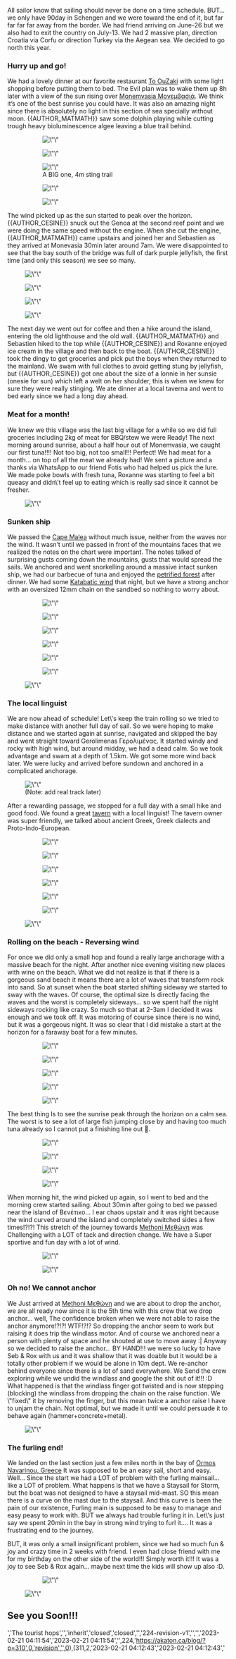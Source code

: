 
<p>
</p>

<!-- /wp:paragraph -->

<!-- wp:paragraph -->

<p>All sailor know that sailing should never be done on a time schedule. BUT… we only have 90day in Schengen and we were toward the end of it, but far far far far away from the border. We had friend arriving on June-26 but we also had to exit the country on July-13. We had 2 massive plan, direction Croatia via Corfu or direction Turkey via the Aegean sea. We decided to go north this year.</p>

<!-- /wp:paragraph -->

<!-- wp:heading {\"level\":3} -->

<h3>Hurry up and go!</h3>

<!-- /wp:heading -->

<!-- wp:paragraph -->

<p>We had a lovely dinner at our favorite restaurant <a rel=\"noreferrer noopener\" href=\"https://goo.gl/maps/fxeYLH7rtLMjRhBR8\" target=\"_blank\">To OuZaki</a> with some light shopping before putting them to bed. The Evil plan was to wake them up 8h later with a view of the sun rising over <a rel=\"noreferrer noopener\" href=\"https://en.wikipedia.org/wiki/Monemvasia\" data-type=\"URL\" data-id=\"https://en.wikipedia.org/wiki/Monemvasia\" target=\"_blank\">Monemvasia Μονεμβασιά</a>. We think it’s one of the best sunrise you could have. It was also an amazing night since there is absolutely no light in this section of sea specially without moon. {{AUTHOR_MATMATH}} saw some dolphin playing while cutting trough heavy bioluminescence algee leaving a blue trail behind.</p>

<!-- /wp:paragraph -->

<!-- wp:gallery {\"linkTo\":\"none\"} -->

<figure class=\"wp-block-gallery has-nested-images columns-default is-cropped\">

<!-- wp:image {\"id\":226,\"sizeSlug\":\"large\",\"linkDestination\":\"none\"} -->

<figure class=\"wp-block-image size-large\">
<img src=\"https://akaton.ca/blog/wp-content/uploads/2023/01/PXL_20220529_035856824.MP_-1024x768.jpg\" alt=\"\" class=\"wp-image-226\"/>
</figure>

<!-- /wp:image -->

<!-- wp:image {\"id\":225,\"sizeSlug\":\"large\",\"linkDestination\":\"none\"} -->

<figure class=\"wp-block-image size-large\">
<img src=\"https://akaton.ca/blog/wp-content/uploads/2023/01/PXL_20220627_102721917-1024x576.jpg\" alt=\"\" class=\"wp-image-225\"/>
</figure>

<!-- /wp:image -->

</figure>

<!-- /wp:gallery -->

<!-- wp:gallery {\"linkTo\":\"none\"} -->

<figure class=\"wp-block-gallery has-nested-images columns-default is-cropped\">

<!-- wp:image {\"id\":238,\"sizeSlug\":\"large\",\"linkDestination\":\"none\"} -->

<figure class=\"wp-block-image size-large\">
<img src=\"https://akaton.ca/blog/wp-content/uploads/2023/02/0000_0000_000000003072-1024x485.jpg\" alt=\"\" class=\"wp-image-238\"/>
<figcaption class=\"wp-element-caption\">A BIG one, 4m sting trail</figcaption>
</figure>

<!-- /wp:image -->

<!-- wp:image {\"id\":241,\"sizeSlug\":\"large\",\"linkDestination\":\"none\"} -->

<figure class=\"wp-block-image size-large\">
<img src=\"https://akaton.ca/blog/wp-content/uploads/2023/02/0000_0000_00000000146-1024x768.jpg\" alt=\"\" class=\"wp-image-241\"/>
</figure>

<!-- /wp:image -->

<!-- wp:image {\"id\":243,\"sizeSlug\":\"large\",\"linkDestination\":\"none\"} -->

<figure class=\"wp-block-image size-large\">
<img src=\"https://akaton.ca/blog/wp-content/uploads/2023/02/0000_0000_00000000156-1024x768.jpg\" alt=\"\" class=\"wp-image-243\"/>
</figure>

<!-- /wp:image -->

</figure>

<!-- /wp:gallery -->

<!-- wp:paragraph -->

<p>The wind picked up as the sun started to peak over the horizon. {{AUTHOR_CESINE}} snuck out the Genoa at the second reef point and we were doing the same speed without the engine. When she cut the engine, {{AUTHOR_MATMATH}} came upstairs and joined her and Sebastien as they arrived at Monevasia 30min later around 7am. We were disappointed to see that the bay south of the bridge was full of dark purple jellyfish, the first time (and only this season) we see so many.</p>

<!-- /wp:paragraph -->

<!-- wp:image {\"id\":244,\"sizeSlug\":\"large\",\"linkDestination\":\"none\"} -->

<figure class=\"wp-block-image size-large\">
<img src=\"https://akaton.ca/blog/wp-content/uploads/2023/02/0000_0000_00000000216-PANO-1024x266.jpg\" alt=\"\" class=\"wp-image-244\"/>
</figure>

<!-- /wp:image -->

<!-- wp:image {\"id\":246,\"sizeSlug\":\"large\",\"linkDestination\":\"none\"} -->

<figure class=\"wp-block-image size-large\">
<img src=\"https://akaton.ca/blog/wp-content/uploads/2023/02/0000_0000_00000000111-PANO-1-1024x273.jpg\" alt=\"\" class=\"wp-image-246\"/>
</figure>

<!-- /wp:image -->

<!-- wp:image {\"id\":239,\"sizeSlug\":\"large\",\"linkDestination\":\"none\"} -->

<figure class=\"wp-block-image size-large\">
<img src=\"https://akaton.ca/blog/wp-content/uploads/2023/02/0000_0000_00000000202-1024x768.jpg\" alt=\"\" class=\"wp-image-239\"/>
</figure>

<!-- /wp:image -->

<!-- wp:image {\"id\":229,\"sizeSlug\":\"large\",\"linkDestination\":\"none\"} -->

<figure class=\"wp-block-image size-large\">
<img src=\"https://akaton.ca/blog/wp-content/uploads/2023/01/PXL_20220627_115331227.MP_-1024x576.jpg\" alt=\"\" class=\"wp-image-229\"/>
</figure>

<!-- /wp:image -->

<!-- wp:paragraph -->

<p>The next day we went out for coffee and then a hike around the island, entering the old lighthouse and the old wall. {{AUTHOR_MATMATH}} and Sebastien hiked to the top while {{AUTHOR_CESINE}} and Roxanne enjoyed ice cream in the village and then back to the boat. {{AUTHOR_CESINE}} took the dingy to get groceries and pick put the boys when they returned to the mainland. We swam with full clothes to avoid getting stung by jellyfish, but {{AUTHOR_CESINE}} got one about the size of a lonnie in her sunsie (onesie for sun) which left a welt on her shoulder, this is when we knew for sure they were really stinging. We ate dinner at a local taverna and went to bed early since we had a long day ahead.</p>

<!-- /wp:paragraph -->

<!-- wp:heading {\"level\":3} -->

<h3>Meat for a month!</h3>

<!-- /wp:heading -->

<!-- wp:paragraph -->

<p>We knew we this village was the last big village for a while so we did full groceries including 2kg of meat for BBQ/stew we were Ready! The next morning around sunrise, about a half hour out of Monemvasia, we caught our first tuna!!!! Not too big, not too small!!! Perfect! We had meat for a month... on top of all the meat we already had! We sent a picture and a thanks via WhatsApp to our friend Fotis who had helped us pick the lure. We made poke bowls with fresh tuna, Roxanne was starting to feel a bit queasy and didn\'t feel up to eating which is really sad since it cannot be fresher. </p>

<!-- /wp:paragraph -->

<!-- wp:image {\"id\":227,\"sizeSlug\":\"large\",\"linkDestination\":\"none\"} -->

<figure class=\"wp-block-image size-large\">
<img src=\"https://akaton.ca/blog/wp-content/uploads/2023/01/PXL_20220628_054243230.MP_-1024x576.jpg\" alt=\"\" class=\"wp-image-227\"/>
</figure>

<!-- /wp:image -->

<!-- wp:heading {\"level\":3} -->

<h3>Sunken ship</h3>

<!-- /wp:heading -->

<!-- wp:paragraph -->

<p>We passed the <a rel=\"noreferrer noopener\" href=\"https://www.google.com/maps/place/Cape+Malea+Light+House/@36.4226286,23.1384432,12.75z/data=!4m5!3m4!1s0x149e7a7cfe02f237:0x965c31c694714a1b!8m2!3d36.4503933!4d23.2016199\" data-type=\"URL\" data-id=\"https://www.google.com/maps/place/Cape+Malea+Light+House/@36.4226286,23.1384432,12.75z/data=!4m5!3m4!1s0x149e7a7cfe02f237:0x965c31c694714a1b!8m2!3d36.4503933!4d23.2016199\" target=\"_blank\">Cape Malea</a> without much issue, neither from the waves nor the wind. It wasn’t until we passed in front of the mountains faces that we realized the notes on the chart were important. The notes talked of surprising gusts coming down the mountains, gusts that would spread the sails. We anchored and went snorkelling around a massive intact sunken ship, we had our barbecue of tuna and enjoyed the <a rel=\"noreferrer noopener\" href=\"https://goo.gl/maps/9UddULh6C6NvAxJfA\" target=\"_blank\">petrified forest</a> after dinner. We had some <a rel=\"noreferrer noopener\" href=\"https://en.wikipedia.org/wiki/Katabatic_wind\" target=\"_blank\">Katabatic wind</a> that night, but we have a strong anchor with an oversized 12mm chain on the sandbed so nothing to worry about.</p>

<!-- /wp:paragraph -->

<!-- wp:gallery {\"linkTo\":\"none\"} -->

<figure class=\"wp-block-gallery has-nested-images columns-default is-cropped\">

<!-- wp:image {\"id\":254,\"sizeSlug\":\"large\",\"linkDestination\":\"none\"} -->

<figure class=\"wp-block-image size-large\">
<img src=\"https://akaton.ca/blog/wp-content/uploads/2023/02/PXL_20220628_153324956.MP_-1024x576.jpg\" alt=\"\" class=\"wp-image-254\"/>
</figure>

<!-- /wp:image -->

<!-- wp:image {\"id\":251,\"sizeSlug\":\"large\",\"linkDestination\":\"none\"} -->

<figure class=\"wp-block-image size-large\">
<img src=\"https://akaton.ca/blog/wp-content/uploads/2023/02/DSCF4926.jpg\" alt=\"\" class=\"wp-image-251\"/>
</figure>

<!-- /wp:image -->

<!-- wp:image {\"id\":248,\"sizeSlug\":\"large\",\"linkDestination\":\"none\"} -->

<figure class=\"wp-block-image size-large\">
<img src=\"https://akaton.ca/blog/wp-content/uploads/2023/02/0000_0000_00000000385-1024x768.jpg\" alt=\"\" class=\"wp-image-248\"/>
</figure>

<!-- /wp:image -->

<!-- wp:image {\"id\":253,\"sizeSlug\":\"large\",\"linkDestination\":\"none\"} -->

<figure class=\"wp-block-image size-large\">
<img src=\"https://akaton.ca/blog/wp-content/uploads/2023/02/DSCF5048-1024x768.jpg\" alt=\"\" class=\"wp-image-253\"/>
</figure>

<!-- /wp:image -->

<!-- wp:image {\"id\":247,\"sizeSlug\":\"large\",\"linkDestination\":\"none\"} -->

<figure class=\"wp-block-image size-large\">
<img src=\"https://akaton.ca/blog/wp-content/uploads/2023/02/0000_0000_0000000090-1024x768.jpg\" alt=\"\" class=\"wp-image-247\"/>
</figure>

<!-- /wp:image -->

<!-- wp:image {\"id\":249,\"sizeSlug\":\"large\",\"linkDestination\":\"none\"} -->

<figure class=\"wp-block-image size-large\">
<img src=\"https://akaton.ca/blog/wp-content/uploads/2023/02/DSCF4758.jpg\" alt=\"\" class=\"wp-image-249\"/>
</figure>

<!-- /wp:image -->

</figure>

<!-- /wp:gallery -->

<!-- wp:image {\"id\":270,\"sizeSlug\":\"large\",\"linkDestination\":\"none\"} -->

<figure class=\"wp-block-image size-large\">
<img src=\"https://akaton.ca/blog/wp-content/uploads/2023/02/0000_0000_00000000416-PANO-1-1024x205.jpg\" alt=\"\" class=\"wp-image-270\"/>
</figure>

<!-- /wp:image -->

<!-- wp:heading {\"level\":3} -->

<h3>The local linguist</h3>

<!-- /wp:heading -->

<!-- wp:paragraph -->

<p>We are now ahead of schedule! Let\'s keep the train rolling so we tried to make distance with another full day of sail. So we were hoping to make distance and we started again at sunrise, navigated and skipped the bay and went straight toward Gerolimenas Γερολιμένας. It started windy and rocky with high wind, but around midday, we had a dead calm. So we took advantage and swam at a depth of 1.5km. We got some more wind back later. We were lucky and arrived before sundown and anchored in a complicated anchorage. </p>

<!-- /wp:paragraph -->

<!-- wp:image {\"id\":308,\"sizeSlug\":\"large\",\"linkDestination\":\"none\"} -->

<figure class=\"wp-block-image size-large\">
<img src=\"https://akaton.ca/blog/wp-content/uploads/2023/02/Screen-Shot-2023-02-20-at-11.08.17-PM-1024x753.png\" alt=\"\" class=\"wp-image-308\"/>
<figcaption class=\"wp-element-caption\">(Note: add real track later)</figcaption>
</figure>

<!-- /wp:image -->

<!-- wp:paragraph -->

<p>After a rewarding passage, we stopped for a full day with a small hike and good food. We found a great <a href=\"https://goo.gl/maps/qPYVUSR4UmwU2L3q8\" data-type=\"URL\" data-id=\"https://goo.gl/maps/qPYVUSR4UmwU2L3q8\">tavern</a> with a local linguist! The tavern owner was super friendly, we talked about ancient Greek, Greek dialects and Proto-Indo-European. </p>

<!-- /wp:paragraph -->

<!-- wp:gallery {\"linkTo\":\"none\"} -->

<figure class=\"wp-block-gallery has-nested-images columns-default is-cropped\">

<!-- wp:image {\"id\":259,\"sizeSlug\":\"large\",\"linkDestination\":\"none\"} -->

<figure class=\"wp-block-image size-large\">
<img src=\"https://akaton.ca/blog/wp-content/uploads/2023/02/PXL_20220630_152942015.MP_-1024x576.jpg\" alt=\"\" class=\"wp-image-259\"/>
</figure>

<!-- /wp:image -->

<!-- wp:image {\"id\":258,\"sizeSlug\":\"large\",\"linkDestination\":\"none\"} -->

<figure class=\"wp-block-image size-large\">
<img src=\"https://akaton.ca/blog/wp-content/uploads/2023/02/PXL_20220630_145850263-1024x576.jpg\" alt=\"\" class=\"wp-image-258\"/>
</figure>

<!-- /wp:image -->

<!-- wp:image {\"id\":257,\"sizeSlug\":\"large\",\"linkDestination\":\"none\"} -->

<figure class=\"wp-block-image size-large\">
<img src=\"https://akaton.ca/blog/wp-content/uploads/2023/02/PXL_20220629_182348509-1024x576.jpg\" alt=\"\" class=\"wp-image-257\"/>
</figure>

<!-- /wp:image -->

<!-- wp:image {\"id\":260,\"sizeSlug\":\"large\",\"linkDestination\":\"none\"} -->

<figure class=\"wp-block-image size-large\">
<img src=\"https://akaton.ca/blog/wp-content/uploads/2023/02/DSCF5252.jpg\" alt=\"\" class=\"wp-image-260\"/>
</figure>

<!-- /wp:image -->

<!-- wp:image {\"id\":255,\"sizeSlug\":\"large\",\"linkDestination\":\"none\"} -->

<figure class=\"wp-block-image size-large\">
<img src=\"https://akaton.ca/blog/wp-content/uploads/2023/02/0000_0000_00000000842.jpg\" alt=\"\" class=\"wp-image-255\"/>
</figure>

<!-- /wp:image -->

<!-- wp:image {\"id\":256,\"sizeSlug\":\"large\",\"linkDestination\":\"none\"} -->

<figure class=\"wp-block-image size-large\">
<img src=\"https://akaton.ca/blog/wp-content/uploads/2023/02/DSCF5465-1024x768.jpg\" alt=\"\" class=\"wp-image-256\"/>
</figure>

<!-- /wp:image -->

</figure>

<!-- /wp:gallery -->

<!-- wp:image {\"id\":261,\"sizeSlug\":\"large\",\"linkDestination\":\"none\"} -->

<figure class=\"wp-block-image size-large\">
<img src=\"https://akaton.ca/blog/wp-content/uploads/2023/02/0000_0000_00000000102-PANO-1024x279.jpg\" alt=\"\" class=\"wp-image-261\"/>
</figure>

<!-- /wp:image -->

<!-- wp:heading {\"level\":3} -->

<h3>Rolling on the beach - Reversing wind</h3>

<!-- /wp:heading -->

<!-- wp:paragraph -->

<p>For once we did only a small hop and found a really large anchorage with a massive beach for the night. After another nice evening visiting new places with wine on the beach. What we did not realize is that if there is a gorgeous sand beach it means there are a lot of waves that transform rock into sand. So at sunset when the boat started shifting sideway we started to sway with the waves. Of course, the optimal size Is directly facing the waves and the worst is completely sideways... so we spent half the night sideways rocking like crazy. So much so that at 2-3am I decided it was enough and we took off.  It was motoring of course since there is no wind, but it was a gorgeous night. It was so clear that I did mistake a start at the horizon for a faraway boat for a few minutes. </p>

<!-- /wp:paragraph -->

<!-- wp:gallery {\"linkTo\":\"none\"} -->

<figure class=\"wp-block-gallery has-nested-images columns-default is-cropped\">

<!-- wp:image {\"id\":272,\"sizeSlug\":\"large\",\"linkDestination\":\"none\"} -->

<figure class=\"wp-block-image size-large\">
<img src=\"https://akaton.ca/blog/wp-content/uploads/2023/02/DSCF5544-1024x768.jpg\" alt=\"\" class=\"wp-image-272\"/>
</figure>

<!-- /wp:image -->

<!-- wp:image {\"id\":276,\"sizeSlug\":\"large\",\"linkDestination\":\"none\"} -->

<figure class=\"wp-block-image size-large\">
<img src=\"https://akaton.ca/blog/wp-content/uploads/2023/02/PXL_20220701_174446962.MP_-1024x576.jpg\" alt=\"\" class=\"wp-image-276\"/>
</figure>

<!-- /wp:image -->

<!-- wp:image {\"id\":274,\"sizeSlug\":\"large\",\"linkDestination\":\"none\"} -->

<figure class=\"wp-block-image size-large\">
<img src=\"https://akaton.ca/blog/wp-content/uploads/2023/02/PXL_20220701_174433902.MP_-1024x576.jpg\" alt=\"\" class=\"wp-image-274\"/>
</figure>

<!-- /wp:image -->

<!-- wp:image {\"id\":273,\"sizeSlug\":\"large\",\"linkDestination\":\"none\"} -->

<figure class=\"wp-block-image size-large\">
<img src=\"https://akaton.ca/blog/wp-content/uploads/2023/02/PXL_20220701_172936033.MP_-1024x576.jpg\" alt=\"\" class=\"wp-image-273\"/>
</figure>

<!-- /wp:image -->

<!-- wp:image {\"id\":275,\"sizeSlug\":\"large\",\"linkDestination\":\"none\"} -->

<figure class=\"wp-block-image size-large\">
<img src=\"https://akaton.ca/blog/wp-content/uploads/2023/02/PXL_20220701_170551334.MP_-1024x576.jpg\" alt=\"\" class=\"wp-image-275\"/>
</figure>

<!-- /wp:image -->

</figure>

<!-- /wp:gallery -->

<!-- wp:paragraph -->

<p>The best thing Is to see the sunrise peak through the horizon on a calm sea. The worst is to see a lot of large fish jumping close by and having too much tuna already so I cannot put a finishing line out 🤣. </p>

<!-- /wp:paragraph -->

<!-- wp:gallery {\"linkTo\":\"none\"} -->

<figure class=\"wp-block-gallery has-nested-images columns-default is-cropped\">

<!-- wp:image {\"id\":279,\"sizeSlug\":\"large\",\"linkDestination\":\"none\"} -->

<figure class=\"wp-block-image size-large\">
<img src=\"https://akaton.ca/blog/wp-content/uploads/2023/02/PXL_20220627_031919733-1024x576.jpg\" alt=\"\" class=\"wp-image-279\"/>
</figure>

<!-- /wp:image -->

<!-- wp:image {\"id\":280,\"sizeSlug\":\"large\",\"linkDestination\":\"none\"} -->

<figure class=\"wp-block-image size-large\">
<img src=\"https://akaton.ca/blog/wp-content/uploads/2023/02/PXL_20220627_0333092202-1024x576.jpg\" alt=\"\" class=\"wp-image-280\"/>
</figure>

<!-- /wp:image -->

<!-- wp:image {\"id\":277,\"sizeSlug\":\"large\",\"linkDestination\":\"none\"} -->

<figure class=\"wp-block-image size-large\">
<img src=\"https://akaton.ca/blog/wp-content/uploads/2023/02/received_731631627955433-1024x576.jpeg\" alt=\"\" class=\"wp-image-277\"/>
</figure>

<!-- /wp:image -->

<!-- wp:image {\"id\":278,\"sizeSlug\":\"large\",\"linkDestination\":\"none\"} -->

<figure class=\"wp-block-image size-large\">
<img src=\"https://akaton.ca/blog/wp-content/uploads/2023/02/PXL_20220627_024154985-1024x576.jpg\" alt=\"\" class=\"wp-image-278\"/>
</figure>

<!-- /wp:image -->

</figure>

<!-- /wp:gallery -->

<!-- wp:paragraph -->

<p>When morning hit, the wind picked up again, so I went to bed and the morning crew started sailing. About 30min after going to bed we passed near the island of Βενέτικο... I ear chaos upstair and it was right because the wind curved around the island and completely switched sides a few times!?!?! This stretch of the journey towards <a href=\"https://www.google.com/maps/place/Methoni+240+06,+Greece/@36.8194274,21.7027296,16z/data=!3m1!4b1!4m6!3m5!1s0x1361705340fdd0bd:0x973b586fd4a2d258!8m2!3d36.8199022!4d21.7063018!16zL20vMGQzZzE5?coh=164777&amp;entry=tt\">Methoni Μεθώνη</a> was Challenging with a LOT of tack and direction change. We have a Super sportive and fun day with a lot of wind. </p>

<!-- /wp:paragraph -->

<!-- wp:gallery {\"linkTo\":\"none\"} -->

<figure class=\"wp-block-gallery has-nested-images columns-default is-cropped\">

<!-- wp:image {\"id\":281,\"sizeSlug\":\"large\",\"linkDestination\":\"none\"} -->

<figure class=\"wp-block-image size-large\">
<img src=\"https://akaton.ca/blog/wp-content/uploads/2023/02/0000_0000_00000000772-1024x414.jpg\" alt=\"\" class=\"wp-image-281\"/>
</figure>

<!-- /wp:image -->

<!-- wp:image {\"id\":282,\"sizeSlug\":\"large\",\"linkDestination\":\"none\"} -->

<figure class=\"wp-block-image size-large\">
<img src=\"https://akaton.ca/blog/wp-content/uploads/2023/02/PXL_20220702_140907275-1024x576.jpg\" alt=\"\" class=\"wp-image-282\"/>
</figure>

<!-- /wp:image -->

</figure>

<!-- /wp:gallery -->

<!-- wp:heading {\"level\":3} -->

<h3>Oh no! We cannot anchor</h3>

<!-- /wp:heading -->

<!-- wp:paragraph -->

<p>We Just arrived at <a href=\"https://www.google.com/maps/place/Methoni+240+06,+Greece/@36.8194274,21.7027296,16z/data=!3m1!4b1!4m6!3m5!1s0x1361705340fdd0bd:0x973b586fd4a2d258!8m2!3d36.8199022!4d21.7063018!16zL20vMGQzZzE5?coh=164777&amp;entry=tt\">Methoni Μεθώνη</a> and we are about to drop the anchor, we are all ready now since it is the 5th time with this crew that we drop anchor... well, The confidence broken when we were not able to raise the anchor anymore!?!?! WTF!?!? So dropping the anchor seem to work but raising it does trip the windlass motor. And of course we anchored near a person with plenty of space and he shouted at use to move away :| Anyway so we decided to raise the anchor... BY HAND!!! we were so lucky to have Seb &amp; Rox with us and it was shallow that it was doable but it would be a totally other problem if we would be alone in 10m dept. We re-anchor behind everyone since there is a lot of sand everywhere. We Send the crew exploring while we undid the windlass and google the shit out of it!!! :D What happened is that the windlass finger got twisted and is now stepping (blocking) the windlass from dropping the chain on the raise function.  We \"fixed\" it by removing the finger, but this mean twice a anchor raise I have to unjam the chain. Not optimal, but we made it until we could persuade it to behave again (hammer+concrete+metal).</p>

<!-- /wp:paragraph -->

<!-- wp:image {\"id\":286,\"sizeSlug\":\"large\",\"linkDestination\":\"none\"} -->

<figure class=\"wp-block-image size-large\">
<img src=\"https://akaton.ca/blog/wp-content/uploads/2023/02/PXL_20220702_143617273.MP_-1024x576.jpg\" alt=\"\" class=\"wp-image-286\"/>
</figure>

<!-- /wp:image -->

<!-- wp:heading {\"level\":3} -->

<h3>The furling end!</h3>

<!-- /wp:heading -->

<!-- wp:paragraph -->

<p>We landed on the last section just a few miles north in the bay of <a href=\"https://goo.gl/maps/E9fseBx5sH4BYmGw8\">Ormos Navarinou, Greece</a> It was supposed to be an easy sail, short and easy. Well... Since the start we had a LOT of problem with the furling mainsail... like a LOT of problem. What happens is that we have a Staysail for Storm, but the boat was not designed to have a staysail mid-mast. SO this mean there is a curve on the mast due to the staysail. And this curve is been the pain of our existence, Furling main is supposed to be easy to manage and easy peasy to work with. BUT we always had trouble furling it in. Let\'s just say we spent 20min in the bay in strong wind trying to furl it.... It was a frustrating end to the journey. </p>

<!-- /wp:paragraph -->

<!-- wp:paragraph -->

<p>BUT, it was only a small insignificant problem, since we had so much fun &amp; joy and crazy time in 2 weeks with friend. I even had close friend with me for my birthday on the other side of the world!!! Simply worth it!!! It was a joy to see Seb &amp; Rox again... maybe next time the kids will show up also :D. </p>

<!-- /wp:paragraph -->

<!-- wp:gallery {\"linkTo\":\"none\"} -->

<figure class=\"wp-block-gallery has-nested-images columns-default is-cropped\">

<!-- wp:image {\"id\":284,\"sizeSlug\":\"large\",\"linkDestination\":\"none\"} -->

<figure class=\"wp-block-image size-large\">
<img src=\"https://akaton.ca/blog/wp-content/uploads/2023/02/PXL_20220701_170451466.MP_-1024x576.jpg\" alt=\"\" class=\"wp-image-284\"/>
</figure>

<!-- /wp:image -->

</figure>

<!-- /wp:gallery -->

<!-- wp:image {\"id\":288,\"sizeSlug\":\"large\",\"linkDestination\":\"none\"} -->

<figure class=\"wp-block-image size-large\">
<img src=\"https://akaton.ca/blog/wp-content/uploads/2023/02/PXL_20220627_181955579.MP_-1024x576.jpg\" alt=\"\" class=\"wp-image-288\"/>
</figure>

<!-- /wp:image -->

<!-- wp:heading {\"textAlign\":\"center\"} -->

<h2 class=\"has-text-align-center\">See you Soon!!!</h2>

<!-- /wp:heading -->
','The tourist hops','','inherit','closed','closed','','224-revision-v1','','','2023-02-21 04:11:54','2023-02-21 04:11:54','',224,'https://akaton.ca/blog/?p=310',0,'revision','',0),(311,2,'2023-02-21 04:12:43','2023-02-21 04:12:43','
<!-- wp:paragraph -->